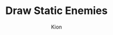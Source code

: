 ---
index : 13
author : Kion
title : Draw Static Enemies
slug : gtk-invaders
source : https://github.com/kion-dgl/DashGL-GTK-Invaders-Tutorial/tree/master/13_Draw_Enemies
length : 19
---